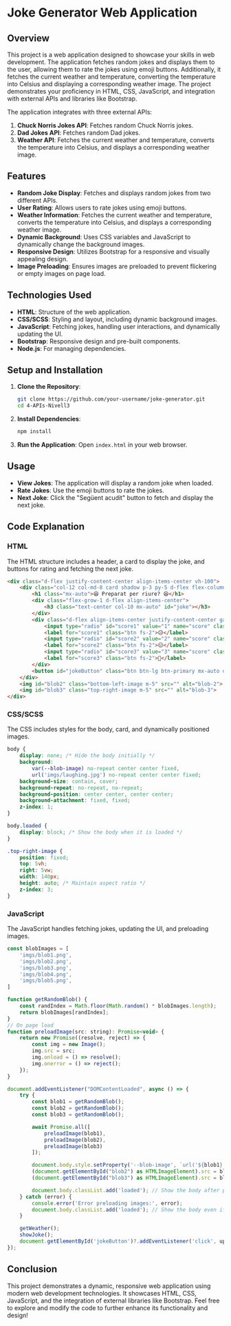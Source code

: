# Joke Generator Web Application

## Overview

This project is a web application designed to showcase your skills in web development. The application fetches random jokes and displays them to the user, allowing them to rate the jokes using emoji buttons. Additionally, it fetches the current weather and temperature, converting the temperature into Celsius and displaying a corresponding weather image. The project demonstrates your proficiency in HTML, CSS, JavaScript, and integration with external APIs and libraries like Bootstrap.

The application integrates with three external APIs:
1. **Chuck Norris Jokes API**: Fetches random Chuck Norris jokes.
2. **Dad Jokes API**: Fetches random Dad jokes.
3. **Weather API**: Fetches the current weather and temperature, converts the temperature into Celsius, and displays a corresponding weather image.

## Features

- **Random Joke Display**: Fetches and displays random jokes from two different APIs.
- **User Rating**: Allows users to rate jokes using emoji buttons.
- **Weather Information**: Fetches the current weather and temperature, converts the temperature into Celsius, and displays a corresponding weather image.
- **Dynamic Background**: Uses CSS variables and JavaScript to dynamically change the background images.
- **Responsive Design**: Utilizes Bootstrap for a responsive and visually appealing design.
- **Image Preloading**: Ensures images are preloaded to prevent flickering or empty images on page load.

## Technologies Used

- **HTML**: Structure of the web application.
- **CSS/SCSS**: Styling and layout, including dynamic background images.
- **JavaScript**: Fetching jokes, handling user interactions, and dynamically updating the UI.
- **Bootstrap**: Responsive design and pre-built components.
- **Node.js**: For managing dependencies.

## Setup and Installation

1. **Clone the Repository**:
    ```bash
    git clone https://github.com/your-username/joke-generator.git
    cd 4-APIs-Nivell3
    ```

2. **Install Dependencies**:
    ```bash
    npm install
    ```

3. **Run the Application**:
    Open `index.html` in your web browser.

## Usage

- **View Jokes**: The application will display a random joke when loaded.
- **Rate Jokes**: Use the emoji buttons to rate the jokes.
- **Next Joke**: Click the "Següent acudit" button to fetch and display the next joke.

## Code Explanation

### HTML

The HTML structure includes a header, a card to display the joke, and buttons for rating and fetching the next joke.

```html
<div class="d-flex justify-content-center align-items-center vh-100">
    <div class="col-12 col-md-8 card shadow p-3 py-5 d-flex flex-column custom-card-height">
        <h1 class="mx-auto">😆 Preparat per riure? 😆</h1>
        <div class="flex-grow-1 d-flex align-items-center">
            <h3 class="text-center col-10 mx-auto" id="joke"></h3>
        </div>
        <div class="d-flex align-items-center justify-content-center gap-5 mb-3 mb-md-4">
            <input type="radio" id="score1" value="1" name="score" class="btn-check" autocomplete="off">
            <label for="score1" class="btn fs-2">😥</label>
            <input type="radio" id="score2" value="2" name="score" class="btn-check" autocomplete="off">
            <label for="score2" class="btn fs-2">😑</label>
            <input type="radio" id="score3" value="3" name="score" class="btn-check" autocomplete="off">
            <label for="score3" class="btn fs-2">🤭</label>
        </div>
        <button id="jokeButton" class="btn btn-lg btn-primary mx-auto d-block mt-auto">Següent acudit</button>
    </div>
    <img id="blob2" class="bottom-left-image m-5" src="" alt="blob-2">
    <img id="blob3" class="top-right-image m-5" src="" alt="blob-3">
</div>
```

### CSS/SCSS

The CSS includes styles for the body, card, and dynamically positioned images.

```scss
body {
    display: none; /* Hide the body initially */
    background: 
        var(--blob-image) no-repeat center center fixed,
        url('imgs/laughing.jpg') no-repeat center center fixed;
    background-size: contain, cover;
    background-repeat: no-repeat, no-repeat;
    background-position: center center, center center;
    background-attachment: fixed, fixed;
    z-index: 1;
}

body.loaded {
    display: block; /* Show the body when it is loaded */
}

.top-right-image {
    position: fixed;
    top: 5vh; 
    right: 5vw; 
    width: 140px; 
    height: auto; /* Maintain aspect ratio */
    z-index: 3; 
}
```

### JavaScript

The JavaScript handles fetching jokes, updating the UI, and preloading images.

```javascript
const blobImages = [
	'imgs/blob1.png',
	'imgs/blob2.png',
	'imgs/blob3.png',
	'imgs/blob4.png',
	'imgs/blob5.png',
]

function getRandomBlob() {
	const randIndex = Math.floor(Math.random() * blobImages.length);
	return blobImages[randIndex];
}
// On page load
function preloadImage(src: string): Promise<void> {
    return new Promise((resolve, reject) => {
        const img = new Image();
        img.src = src;
        img.onload = () => resolve();
        img.onerror = () => reject();
    });
}

document.addEventListener("DOMContentLoaded", async () => {
    try {
        const blob1 = getRandomBlob();
        const blob2 = getRandomBlob();
        const blob3 = getRandomBlob();

        await Promise.all([
            preloadImage(blob1),
            preloadImage(blob2),
            preloadImage(blob3)
        ]);

        document.body.style.setProperty('--blob-image', `url('${blob1}')`);
        (document.getElementById("blob2") as HTMLImageElement).src = blob2;
        (document.getElementById("blob3") as HTMLImageElement).src = blob3;

        document.body.classList.add('loaded'); // Show the body after preloading
    } catch (error) {
        console.error('Error preloading images:', error);
        document.body.classList.add('loaded'); // Show the body even if preloading fails
    }

    getWeather();
    showJoke();
    document.getElementById('jokeButton')?.addEventListener('click', updateJoke);
});
```

## Conclusion

This project demonstrates a dynamic, responsive web application using modern web development technologies. It showcases HTML, CSS, JavaScript, and the integration of external libraries like Bootstrap. Feel free to explore and modify the code to further enhance its functionality and design!